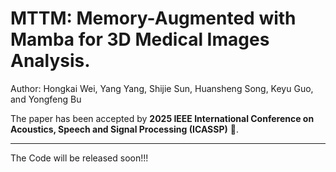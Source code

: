 # MTTM: Memory-Augmented with Mamba for 3D Medical Images Analysis.
Author: Hongkai Wei, Yang Yang, Shijie Sun, Huansheng Song, Keyu Guo, and Yongfeng Bu

The paper has been accepted by **2025 IEEE International Conference on Acoustics, Speech and Signal Processing (ICASSP)** 🎉.

--------------------------------------
The Code will be released soon!!!
